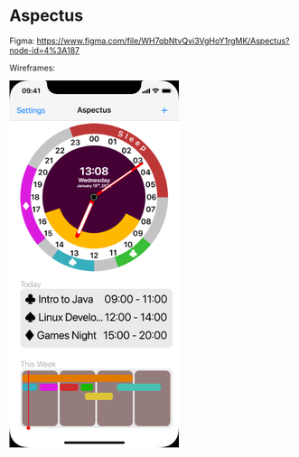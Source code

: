 # Aspectus

Figma: https://www.figma.com/file/WH7qbNtvQvi3VgHoY1rgMK/Aspectus?node-id=4%3A187

Wireframes:

<img src="documentation/Aspectus.png"  width="300"/>
